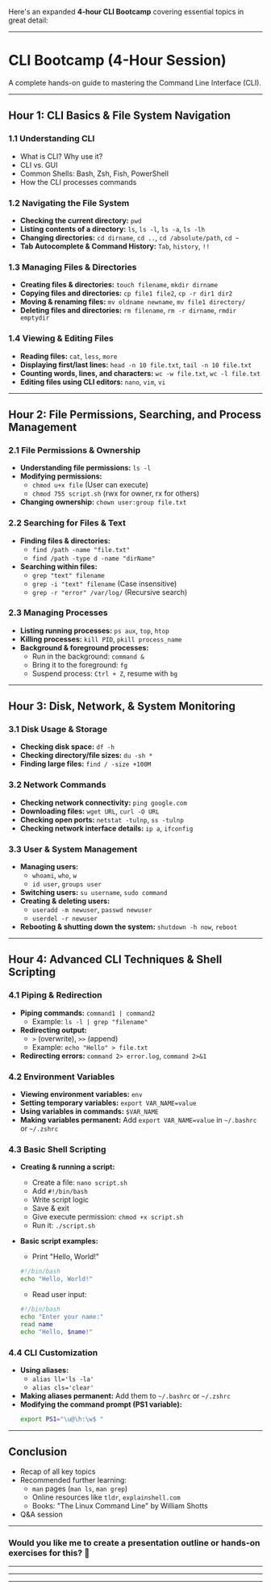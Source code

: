 Here's an expanded **4-hour CLI Bootcamp** covering essential topics in great detail:

---

# **CLI Bootcamp (4-Hour Session)**  
A complete hands-on guide to mastering the Command Line Interface (CLI).  

---

## **Hour 1: CLI Basics & File System Navigation**
### **1.1 Understanding CLI**
- What is CLI? Why use it?
- CLI vs. GUI
- Common Shells: Bash, Zsh, Fish, PowerShell
- How the CLI processes commands

### **1.2 Navigating the File System**
- **Checking the current directory:** `pwd`
- **Listing contents of a directory:** `ls`, `ls -l`, `ls -a`, `ls -lh`
- **Changing directories:** `cd dirname`, `cd ..`, `cd /absolute/path`, `cd ~`
- **Tab Autocomplete & Command History:** `Tab`, `history`, `!!`

### **1.3 Managing Files & Directories**
- **Creating files & directories:** `touch filename`, `mkdir dirname`
- **Copying files and directories:** `cp file1 file2`, `cp -r dir1 dir2`
- **Moving & renaming files:** `mv oldname newname`, `mv file1 directory/`
- **Deleting files and directories:** `rm filename`, `rm -r dirname`, `rmdir emptydir`

### **1.4 Viewing & Editing Files**
- **Reading files:** `cat`, `less`, `more`
- **Displaying first/last lines:** `head -n 10 file.txt`, `tail -n 10 file.txt`
- **Counting words, lines, and characters:** `wc -w file.txt`, `wc -l file.txt`
- **Editing files using CLI editors:** `nano`, `vim`, `vi`

---

## **Hour 2: File Permissions, Searching, and Process Management**
### **2.1 File Permissions & Ownership**
- **Understanding file permissions:** `ls -l`
- **Modifying permissions:**  
  - `chmod u+x file` (User can execute)  
  - `chmod 755 script.sh` (rwx for owner, rx for others)  
- **Changing ownership:** `chown user:group file.txt`

### **2.2 Searching for Files & Text**
- **Finding files & directories:**  
  - `find /path -name "file.txt"`  
  - `find /path -type d -name "dirName"`  
- **Searching within files:**  
  - `grep "text" filename`  
  - `grep -i "text" filename` (Case insensitive)  
  - `grep -r "error" /var/log/` (Recursive search)  

### **2.3 Managing Processes**
- **Listing running processes:** `ps aux`, `top`, `htop`
- **Killing processes:** `kill PID`, `pkill process_name`
- **Background & foreground processes:**  
  - Run in the background: `command &`  
  - Bring it to the foreground: `fg`  
  - Suspend process: `Ctrl + Z`, resume with `bg`  

---

## **Hour 3: Disk, Network, & System Monitoring**
### **3.1 Disk Usage & Storage**
- **Checking disk space:** `df -h`
- **Checking directory/file sizes:** `du -sh *`
- **Finding large files:** `find / -size +100M`

### **3.2 Network Commands**
- **Checking network connectivity:** `ping google.com`
- **Downloading files:** `wget URL`, `curl -O URL`
- **Checking open ports:** `netstat -tulnp`, `ss -tulnp`
- **Checking network interface details:** `ip a`, `ifconfig`

### **3.3 User & System Management**
- **Managing users:**  
  - `whoami`, `who`, `w`
  - `id user`, `groups user`
- **Switching users:** `su username`, `sudo command`
- **Creating & deleting users:**  
  - `useradd -m newuser`, `passwd newuser`
  - `userdel -r newuser`
- **Rebooting & shutting down the system:** `shutdown -h now`, `reboot`

---

## **Hour 4: Advanced CLI Techniques & Shell Scripting**
### **4.1 Piping & Redirection**
- **Piping commands:** `command1 | command2`
  - Example: `ls -l | grep "filename"`
- **Redirecting output:**  
  - `>` (overwrite), `>>` (append)  
  - Example: `echo "Hello" > file.txt`  
- **Redirecting errors:** `command 2> error.log`, `command 2>&1`

### **4.2 Environment Variables**
- **Viewing environment variables:** `env`
- **Setting temporary variables:** `export VAR_NAME=value`
- **Using variables in commands:** `$VAR_NAME`
- **Making variables permanent:** Add `export VAR_NAME=value` in `~/.bashrc` or `~/.zshrc`

### **4.3 Basic Shell Scripting**
- **Creating & running a script:**
  - Create a file: `nano script.sh`
  - Add `#!/bin/bash`
  - Write script logic
  - Save & exit
  - Give execute permission: `chmod +x script.sh`
  - Run it: `./script.sh`

- **Basic script examples:**
  - Print "Hello, World!"
  ```sh
  #!/bin/bash
  echo "Hello, World!"
  ```
  - Read user input:
  ```sh
  #!/bin/bash
  echo "Enter your name:"
  read name
  echo "Hello, $name!"
  ```

### **4.4 CLI Customization**
- **Using aliases:**  
  - `alias ll='ls -la'`  
  - `alias cls='clear'`  
- **Making aliases permanent:** Add them to `~/.bashrc` or `~/.zshrc`
- **Modifying the command prompt (PS1 variable):**  
  ```sh
  export PS1="\u@\h:\w$ "
  ```

---

## **Conclusion**
- Recap of all key topics
- Recommended further learning:
  - `man` pages (`man ls`, `man grep`)
  - Online resources like `tldr`, `explainshell.com`
  - Books: "The Linux Command Line" by William Shotts
- Q&A session  

---

### **Would you like me to create a presentation outline or hands-on exercises for this?** 🚀


---
---
---